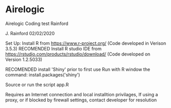 # Airelogic
Airelogic Coding test Rainford

J. Rainford 02/02/2020

Set Up:
Install R from https://www.r-project.org/ (Code developed in Verison 3.5.3)
RECOMENDED Install R studio IDE from https://rstudio.com/products/rstudio/download/ (Code developed on Version 1.2.5033)

RECOMENDED install 'Shiny' prior to first use
  Run with R window the command: install.packages('shiny')
  
 Source or run the script app.R
 
 Requires an Internet connection and local installtion privilages, 
 If using a proxy, or if blocked by firewall settings, contact developer for resolution
 
